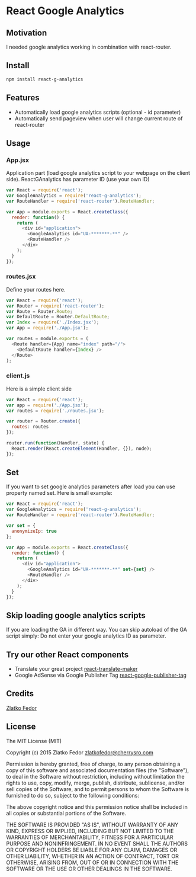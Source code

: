 # React Google Analytics

## Motivation

I needed google analytics working in combination with react-router.


## Install
```sh
npm install react-g-analytics
```

## Features

 * Automatically load google analytics scripts (optional - id parameter)
 * Automatically send pageview when user will change current route of react-router


## Usage

### App.jsx

Application part (load google analytics script to your webpage on the client side).
ReactGAnalytics has parameter ID (use your own ID)

```js
var React = require('react');
var GoogleAnalytics = require('react-g-analytics');
var RouteHandler = require('react-router').RouteHandler;

var App = module.exports = React.createClass({
  render: function() {
    return (
      <div id="application">
        <GoogleAnalytics id="UA-*******-**" />
        <RouteHandler />
      </div>
    );
  }
});
```

### routes.jsx

Define your routes here.

```js
var React = require('react');
var Router = require('react-router');
var Route = Router.Route;
var DefaultRoute = Router.DefaultRoute;
var Index = require('./Index.jsx');
var App = require('./App.jsx');

var routes = module.exports = (
  <Route handler={App} name="index" path="/">
    <DefaultRoute handler={Index} />
  </Route>
);
```

### client.js

Here is a simple client side

```js
var React = require('react');
var app = require('./App.jsx');
var routes = require('./routes.jsx');

var router = Router.create({
  routes: routes
});

router.run(function(Handler, state) {
  React.render(React.createElement(Handler, {}), node);
});
```

## Set

If you want to set google analytics parameters after load you can use property named set. Here is small example:

```js
var React = require('react');
var GoogleAnalytics = require('react-g-analytics');
var RouteHandler = require('react-router').RouteHandler;

var set = {
  anonymizeIp: true
};

var App = module.exports = React.createClass({
  render: function() {
    return (
      <div id="application">
        <GoogleAnalytics id="UA-*******-**" set={set} />
        <RouteHandler />
      </div>
    );
  }
});
```

## Skip loading google analytics scripts

If you are loading the GA in different way. You can skip autoload of the GA script simply:
Do not enter your google analytics ID as parameter.

## Try our other React components

 - Translate your great project [react-translate-maker](https://github.com/CherrySoftware/react-translate-maker)
 - Google AdSense via Google Publisher Tag [react-google-publisher-tag](https://github.com/seeden/react-google-publisher-tag)


## Credits

[Zlatko Fedor](http://github.com/seeden)

## License

The MIT License (MIT)

Copyright (c) 2015 Zlatko Fedor zlatkofedor@cherrysro.com

Permission is hereby granted, free of charge, to any person obtaining a copy
of this software and associated documentation files (the "Software"), to deal
in the Software without restriction, including without limitation the rights
to use, copy, modify, merge, publish, distribute, sublicense, and/or sell
copies of the Software, and to permit persons to whom the Software is
furnished to do so, subject to the following conditions:

The above copyright notice and this permission notice shall be included in
all copies or substantial portions of the Software.

THE SOFTWARE IS PROVIDED "AS IS", WITHOUT WARRANTY OF ANY KIND, EXPRESS OR
IMPLIED, INCLUDING BUT NOT LIMITED TO THE WARRANTIES OF MERCHANTABILITY,
FITNESS FOR A PARTICULAR PURPOSE AND NONINFRINGEMENT. IN NO EVENT SHALL THE
AUTHORS OR COPYRIGHT HOLDERS BE LIABLE FOR ANY CLAIM, DAMAGES OR OTHER
LIABILITY, WHETHER IN AN ACTION OF CONTRACT, TORT OR OTHERWISE, ARISING FROM,
OUT OF OR IN CONNECTION WITH THE SOFTWARE OR THE USE OR OTHER DEALINGS IN
THE SOFTWARE.
